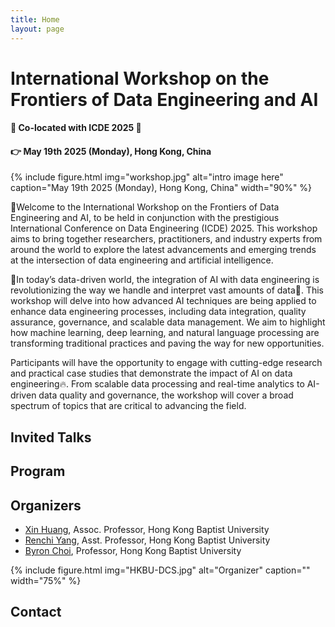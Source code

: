 ```yaml
---
title: Home
layout: page
---
```


# International Workshop on the Frontiers of Data Engineering and AI
#### 🎉 Co-located with ICDE 2025 🎉
#### 👉 May 19th 2025 (Monday), Hong Kong, China 

{% include figure.html img="workshop.jpg" alt="intro image here" caption="May 19th 2025 (Monday), Hong Kong, China" width="90%" %}

🎉Welcome to the International Workshop on the Frontiers of Data Engineering and AI, to be held in conjunction with the prestigious International Conference on Data Engineering (ICDE) 2025. This workshop aims to bring together researchers, practitioners, and industry experts from around the world to explore the latest advancements and emerging trends at the intersection of data engineering and artificial intelligence.

📢In today’s data-driven world, the integration of AI with data engineering is revolutionizing the way we handle and interpret vast amounts of data🚀. This workshop will delve into how advanced AI techniques are being applied to enhance data engineering processes, including data integration, quality assurance, governance, and scalable data management. We aim to highlight how machine learning, deep learning, and natural language processing are transforming traditional practices and paving the way for new opportunities.

Participants will have the opportunity to engage with cutting-edge research and practical case studies that demonstrate the impact of AI on data engineering🔥. From scalable data processing and real-time analytics to AI-driven data quality and governance, the workshop will cover a broad spectrum of topics that are critical to advancing the field.

<!--Our program includes keynote presentations by leading experts, technical sessions featuring the latest research findings, and interactive discussions that foster collaboration and idea exchange. This is a unique opportunity to gain insights into the future directions of data engineering and AI, network with peers, and contribute to the development of innovative solutions that address real-world challenges.-->

<!--{% include toc.html %}-->

<!---------->

<!--{% include template/credits.html %}-->

## Invited Talks

## Program

## Organizers

<!--- [Jianliang Xu](https://www.comp.hkbu.edu.hk/~xujl/), Chair Professor, Hong Kong Baptist University-->

- [Xin Huang](https://www.comp.hkbu.edu.hk/~xinhuang/), Assoc. Professor, Hong Kong Baptist University
- [Renchi Yang](https://www.comp.hkbu.edu.hk/~renchi/), Asst. Professor, Hong Kong Baptist University
- [Byron Choi](https://www.comp.hkbu.edu.hk/~bchoi/), Professor, Hong Kong Baptist University

{% include figure.html img="HKBU-DCS.jpg" alt="Organizer" caption="" width="75%" %}

## Contact
